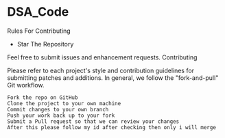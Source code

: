 # DSA_Code

Rules For Contributing
* Star The Repository


Feel free to submit issues and enhancement requests.
Contributing

Please refer to each project's style and contribution guidelines for submitting patches and additions. In general, we follow the "fork-and-pull" Git workflow.

    Fork the repo on GitHub
    Clone the project to your own machine
    Commit changes to your own branch
    Push your work back up to your fork
    Submit a Pull request so that we can review your changes
    After this please follow my id after checking then only i will merge
